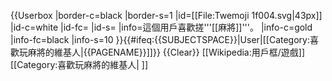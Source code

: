 {{Userbox
  |border-c=black
  |border-s=1
  |id=[[File:Twemoji 1f004.svg|43px]]
  |id-c=white
  |id-fc=
  |id-s=
  |info=這個用戶喜歡搓'''[[麻將]]'''。
  |info-c=gold
  |info-fc=black
  |info-s=10
}}<includeonly>{{#ifeq:{{SUBJECTSPACE}}|User|[[Category:喜歡玩麻將的維基人|{{PAGENAME}}]]}}</includeonly><noinclude>
{{Clear}}
[[Wikipedia:用戶框/遊戲]]
[[Category:喜歡玩麻將的維基人| ]]
</noinclude>